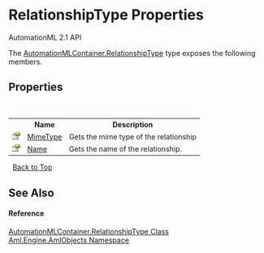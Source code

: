 # RelationshipType Properties
AutomationML 2.1 API 

The <a href="T_Aml_Engine_AmlObjects_AutomationMLContainer_RelationshipType">AutomationMLContainer.RelationshipType</a> type exposes the following members.


## Properties
&nbsp;<table><tr><th></th><th>Name</th><th>Description</th></tr><tr><td>![Public property](media/pubproperty.gif "Public property")</td><td><a href="P_Aml_Engine_AmlObjects_AutomationMLContainer_RelationshipType_MimeType">MimeType</a></td><td>
Gets the mime type of the relationship</td></tr><tr><td>![Public property](media/pubproperty.gif "Public property")</td><td><a href="P_Aml_Engine_AmlObjects_AutomationMLContainer_RelationshipType_Name">Name</a></td><td>
Gets the name of the relationship.</td></tr></table>&nbsp;
<a href="#relationshiptype-properties">Back to Top</a>

## See Also


#### Reference
<a href="T_Aml_Engine_AmlObjects_AutomationMLContainer_RelationshipType">AutomationMLContainer.RelationshipType Class</a><br /><a href="N_Aml_Engine_AmlObjects">Aml.Engine.AmlObjects Namespace</a><br />